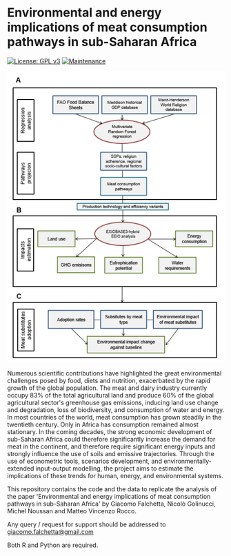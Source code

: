 # Environmental and energy implications of meat consumption pathways in sub-Saharan Africa

[![License: GPL v3](https://img.shields.io/badge/License-GPLv3-blue.svg)](https://www.gnu.org/licenses/gpl-3.0) [![Maintenance](https://img.shields.io/badge/Maintained%3F-yes-green.svg)](https://GitHub.com/Naereen/StrapDown.js/graphs/commit-activity)

![alt text](https://github.com/giacfalk/MEAT_SSA/blob/master/logo.png?raw=true)

Numerous scientific contributions have highlighted the great environmental challenges posed by food, diets and nutrition, exacerbated by the rapid growth of the global population. The meat and dairy industry currently occupy 83% of the total agricultural land and produce 60% of the global agricultural sector's greenhouse gas emissions, inducing land use change and degradation, loss of biodiversity, and consumption of water and energy. In most countries of the world, meat consumption has grown steadily in the twentieth century. Only in Africa has consumption remained almost stationary. In the coming decades, the strong economic development of sub-Saharan Africa could therefore significantly increase the demand for meat in the continent, and therefore require significant energy inputs and strongly influence the use of soils and emissive trajectories. Through the use of econometric tools, scenarios development, and environmentally-extended input-output modelling, the project aims to estimate the implications of these trends for human, energy, and environmental systems.

This repository contains the code and the data to replicate the analysis of the paper 'Environmental and energy implications of meat consumption pathways in sub-Saharan Africa' by Giacomo Falchetta, Nicolò Golinucci, Michel Noussan and Matteo Vincenzo Rocco.

Any query / request for support should be addressed to giacomo.falchetta@gmail.com 

Both R and Python are required. 
